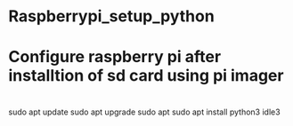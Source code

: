 # Raspberrypi_setup_python

# Configure raspberry pi after installtion of sd card using pi imager

#

sudo apt update
sudo apt upgrade
sudo apt 
sudo apt install python3 idle3